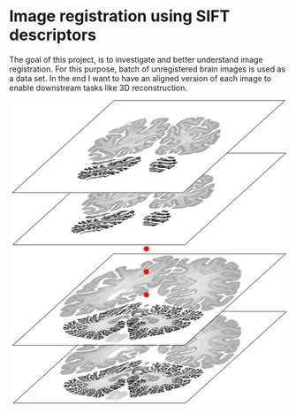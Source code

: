 # Image registration using SIFT descriptors

The goal of this project, is to investigate and better understand image registration. For this purpose, batch of unregistered brain images is used as a data set. In the end I want to have an aligned version of each image to enable downstream tasks like 3D reconstruction.

![image of stacked brain slices](./supplementary/stacking.png)
